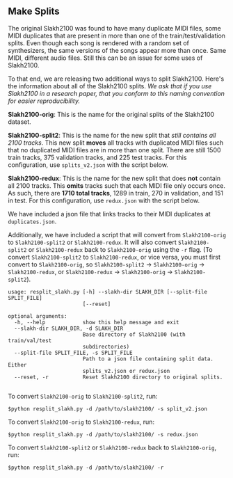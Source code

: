 ## Make Splits

The original Slakh2100 was found to have many duplicate MIDI files, some MIDI duplicates that are present
in more than one of the train/test/validation splits.
Even though each song is rendered with a random set of synthesizers, the same versions of the songs appear 
more than once. Same MIDI, different audio files. Still this can be an issue for some uses of Slakh2100.

To that end, we are releasing two additional ways to split Slakh2100. Here's the information about
all of the Slakh2100 splits. *We ask that if you use Slakh2100 in a research paper, that you conform
to this naming convention for easier reproducibility.*

**Slakh2100-orig**: This is the name for the original splits of the Slakh2100 dataset.

**Slakh2100-split2**: This is the name for the new split that *still contains all 2100 tracks*. This new split
**moves** all tracks with duplicated MIDI files such that no duplicated MIDI files are in more than one split.
There are still 1500 train tracks, 375 validation tracks, and 225 test tracks. For this configuration, use
`splits_v2.json` with the script below.

**Slakh2100-redux**: This is the name for the new split that does **not** contain all 2100 tracks. This **omits**
tracks such that each MIDI file only occurs once. As such, there are **1710 total tracks**, 1289 in train,
270 in validation, and 151 in test. For this configuration, use `redux.json` with the script below.

We have included a json file that links tracks to their MIDI duplicates at `duplicates.json`. 


Additionally, we have included a script that will convert from `Slakh2100-orig` to `Slakh2100-split2` or `Slakh2100-redux`.
It will also convert `Slakh2100-split2` or `Slakh2100-redux` back to `Slakh2100-orig` using the `-r` flag.
(To convert `Slakh2100-split2` to `Slakh2100-redux`, or vice versa, you must first convert to `Slakh2100-orig`,
so `Slakh2100-split2` -> `Slakh2100-orig` -> `Slakh2100-redux`, or `Slakh2100-redux` -> `Slakh2100-orig` -> `Slakh2100-split2`).

```
usage: resplit_slakh.py [-h] --slakh-dir SLAKH_DIR [--split-file SPLIT_FILE]
                        [--reset]

optional arguments:
  -h, --help            show this help message and exit
  --slakh-dir SLAKH_DIR, -d SLAKH_DIR
                        Base directory of Slakh2100 (with train/val/test
                        subdirectories)
  --split-file SPLIT_FILE, -s SPLIT_FILE
                        Path to a json file containing split data. Either
                        splits_v2.json or redux.json
  --reset, -r           Reset Slakh2100 directory to original splits.


```

To convert `Slakh2100-orig` to `Slakh2100-split2`, run:
```
$python resplit_slakh.py -d /path/to/slakh2100/ -s split_v2.json
```

To convert `Slakh2100-orig` to `Slakh2100-redux`, run:
```
$python resplit_slakh.py -d /path/to/slakh2100/ -s redux.json
```


To convert `Slakh2100-split2` or `Slakh2100-redux` back to `Slakh2100-orig`, run:
```
$python resplit_slakh.py -d /path/to/slakh2100/ -r
```
